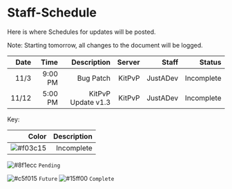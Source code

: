 # Staff-Schedule
Here is where Schedules for updates will be posted.

Note: Starting tomorrow, all changes to the document will be logged.


| Date | Time | Description | Server | Staff | Status |
| -----:| ------:| ---------------:| ---------:| ------:| -----:|
| 11/3 | 9:00 PM | Bug Patch | KitPvP | JustADev | Incomplete |
| 11/12 | 5:00 PM | KitPvP Update v1.3 | KitPvP | JustADev | Incomplete |


Key:

| Color | Description |
| ----:| ------------:|
|![#f03c15](https://placehold.it/15/f03c15/000000?text=+) |Incomplete|
  ![#8f1ecc](https://placehold.it/15/8f1ecc/000000?text=+) `Pending`

![#c5f015](https://placehold.it/15/c5f015/000000?text=+) `Future`      ![#15ff00](https://placehold.it/15/15ff00/000000?text=+) `Complete`
